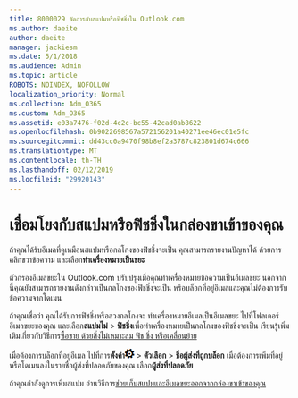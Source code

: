 ```yaml
---
title: 8000029 จัดการกับสแปมหรือฟิชชิ่งใน Outlook.com
ms.author: daeite
author: daeite
manager: jackiesm
ms.date: 5/1/2018
ms.audience: Admin
ms.topic: article
ROBOTS: NOINDEX, NOFOLLOW
localization_priority: Normal
ms.collection: Adm_O365
ms.custom: Adm_O365
ms.assetid: e03a7476-f02d-4c2c-bc55-42cad0ab8622
ms.openlocfilehash: 0b9022698567a572156201a40271ee46ec01e5fc
ms.sourcegitcommit: dd43cc0a9470f98b8ef2a3787c823801d674c666
ms.translationtype: MT
ms.contentlocale: th-TH
ms.lasthandoff: 02/12/2019
ms.locfileid: "29920143"
---
```

# <a name="deal-with-spam-or-phishing-scams-in-your-inbox"></a>เชื่อมโยงกับสแปมหรือฟิชชิ่งในกล่องขาเข้าของคุณ

ถ้าคุณได้รับอีเมลที่ดูเหมือนสแปมหรือกลโกงของฟิชชิ่งจะเป็น คุณสามารถรายงานปัญหาได้ ด้วยการคลิกขวาข้อความ และเลือก**ทำเครื่องหมายเป็นขยะ** 
  
ตัวกรองอีเมลขยะใน Outlook.com ปรับปรุงเมื่อคุณทำเครื่องหมายข้อความเป็นอีเมลขยะ นอกจากนี้คุณยังสามารถรายงานดังกล่าวเป็นกลโกงของฟิชชิ่งจะเป็น หรือบล็อกที่อยู่อีเมลและคุณไม่ต้องการรับข้อความจากโดเมน
  
ถ้าคุณเชื่อว่า คุณได้รับการฟิชชิ่งหรือลวงกลโกงจะ ทำเครื่องหมายอีเมลเป็นอีเมลขยะ ไปที่โฟลเดอร์อีเมลขยะของคุณ และเลือก**สแปมไม่** \> **ฟิชชิ่ง**เพื่อทำเครื่องหมายเป็นกลโกงของฟิชชิ่งจะเป็น เรียนรู้เพิ่มเติมเกี่ยวกับวิธีการ[ซื้อขาย ด้วยสิ่งไม่เหมาะสม ฟิช ชิ่ง หรือเคลื่อนย้าย](https://go.microsoft.com/fwlink/p/?linkid=873139)
  
เมื่อต้องการบล็อกที่อยู่อีเมล ไปที่การ**ตั้งค่า**![ตั้งค่า](media/f4b2e798-fff1-4a14-931f-5677a4543b58.png) \> **ตัวเลือก** \> **ชื่อผู้ส่งที่ถูกบล็อก** เมื่อต้องการเพิ่มที่อยู่หรือโดเมนลงในรายชื่อผู้ส่งที่ปลอดภัยของคุณ เลือก**ผู้ส่งที่ปลอดภัย** 
  
ถ้าคุณกำลังดูการเพิ่มสแปม อ่านวิธีการ[ช่วยเก็บสแปมและอีเมลขยะออกจากกล่องขาเข้าของคุณ](https://go.microsoft.com/fwlink/p/?linkid=873140)
  

